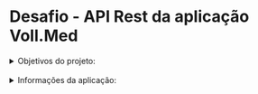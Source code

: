 <h1>Desafio - API Rest da aplicação Voll.Med</h1>

<details>
  <summary>Objetivos do projeto:</summary>
  <br>
  <p>Criar a primeira API utilizando os verbos POST, PUT, GET e DELETE;</p>
  <p>Entender o funcionamento da estrutura de um projeto Java utilizando o Spring Boot 3</p>
  <p>Compreender o funcionamento das dependências de um projeto Spring Boot com o Maven</p>
  <p></p>
</details>
<br>

<details>
  <summary>Informações da aplicação:</summary>
<br>
<details>
<summary>Como faço para acessar as tabelas?</summary>
<br>
<p>O projeto utiliza o h2Database para permitir o acesso as tabelas da aplicação. Isso facilita na rodagem da aplicação, visto que, não será necessário instalar o MySQL ou qualquer outro software para começar a utilizar a aplicação, basta fazer o "run" na classe principal e pronto, o projeto estará funcionando! :)</p>
<p>O h2Database nos concede um servidor local, que é "startado" junto da aplicação. Ao acessá-lo, você conseguira fazer as requisições MySQL diretamente nas tabelas, para isso, basta acessar o link abaixo <b>quando o projeto estiver rodando</b>.</p>
    http://localhost:8080/h2-console/login.do?jsessionid=29a0991dcaef3008cedcc1c67b539f87
</details>
<br>

<details>
<summary>Fazendo requisições:</summary>
<br>
<p>Para realizar testes na aplicação, incluindo as funcionalidades de adicionar, editar, listar e excluir dados, <b>recomenda-se o uso de ferramentas como Postman ou Insomnia para enviar as requisições</b>. No entanto, sinta-se à vontade para utilizar qualquer outra ferramenta de sua preferência!</p>

<details>
<summary>Mapa de verbos:</summary>
<br>
  
![v1-mapa-de-verbos.png](src/main/resources/static/images/v1-mapa-de-verbos.png)
</details>
<br>

<details>
<summary>Cadastrando um médico:</summary>
<br>
<p>Para cadastrar um médico, leve como base o seguinte exemplo de JSON: </p>

    POST -> http://localhost:8080/medicos

    {
        "nome": "Fulano de Tal",
        "email": "example@example.com",
        "crm": "123456",
        "especialidade": "ORTOPEDIA",
        "endereco": {
            "cep": "01310-913",
            "numero": "0",
            "complemento": "KM 125"
        }
    }

<p>Foi implementado no projeto a <b>API ViaCEP</b>, que faz o preenchimento automático dos dados de endereço, somente através da digitação do CEP. <b>Pode-se acrescentar também, o número e complemento do endereço de forma opcional</b>, para serem adicionados ao cadastro. Saiba mais sobre a API acessando o site:</p>
    
    https://viacep.com.br/
</details>
<br>

<details>
<summary>Listando todos os médicos cadastrados:</summary>
<br>
<p>Se quisermos <b>listar todos os médicos cadastrados</b> na nossa aplicação, basta utilizarmos o seguinte comando:</p>
    
    GET -> http://localhost:8080/medicos
    
<p>Dessa forma, virá uma lista com todos os médicos que cadastramos.</p>

</details>
<br>
<details>
<summary>Listando por ID:</summary>
<br>
<p>Podemos ter um array com todos os médicos cadastrados, mas, e se quisermos capturar as informações de um em específico? Sem problemas! Para isso, use o seguinte comando:</p>

    GET -> http://localhost:8080/medicos/NUMERO_ID

<p>Com isso, basta substituir o <b>NUMERO_ID</b> pelo número de identificação do médico que deseja verificar, por exemplo, o 1 para capturar os dados do médico de ID = 1.</p>

</details>
<br>

<details>
<summary>Atualizando dados de um cadastro já realizado:</summary>
<br>
<p>É possível realizarmos a atualização de alguns campos dos dados de cadastro da nossa aplicação. Para isso, basta utilizarmos o seguinte comando:</p>

    PATCH -> http://localhost:8080/medicos/2

    {
        "email": "email@teste.br"
    }

<p>Nesse exemplo, estamos solicitando que seja feita a mudança do e-mail, mas, poderíamos passar qualquer outro campo na nossa requisição, até mesmo, vários campos de uma única vez para serem modificados, lembrando que, caso seja uma mudança de endereço, basta passar somente o CEP, número e complemento, que o restante será automáticamente completado pela API!</p>

</details>
<br>

<details>
<summary>Excluindo cadastros:</summary>
<br>
<p>Caso queiramos eliminar um cadastro de nossos registros é bem simples, basta utilizar o seguinte comando abaixo, mas, vale lembrar que <b>uma vez excluído, não é possível voltar com o cadastro novamente</b>, a menos que seja recadastrado novamente, mas, o número do ID acabará mudando.</p>

    DELETE -> http://localhost:8080/medicos/NUMERO_ID
</details>
<br>

<details>
<summary>Testando a API ViaCEP:</summary>
  <br>
<p>Caso encontre algum problema no retorno dos dados de endereço, teste o CEP direto no método de testes da API e consulte o retorno, utilizando o seguinte comando:</p>

    GET -> http://localhost:8080/viacep/NUMERO_DO_CEP
</details>

</details>

</details>

